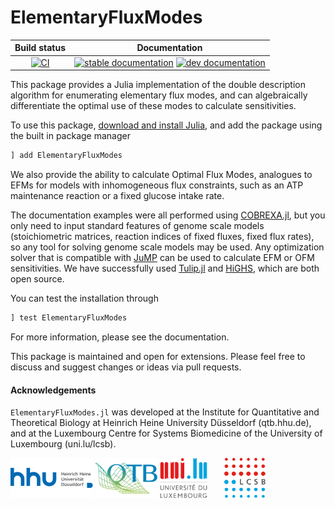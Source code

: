 # ElementaryFluxModes

| Build status | Documentation |
|:---:|:---:|
|[![CI](https://github.com/HettieC/ElementaryFluxModes.jl/actions/workflows/ci.yml/badge.svg)](https://github.com/HettieC/ElementaryFluxModes.jl/actions/workflows/ci.yml) | [![stable documentation](https://img.shields.io/badge/docs-stable-blue)](https://hettiec.github.io/ElementaryFluxModes.jl/stable) [![dev documentation](https://img.shields.io/badge/docs-dev-cyan)](https://hettiec.github.io/ElementaryFluxModes.jl/dev) | [![cov](https://hettiec.github.io/<repo>/ElementaryFluxModes.jl/coverage.svg)](https://github.com/hettiec/ElementaryFluxModes.jl/actions) |


This package provides a Julia implementation of the double description algorithm for enumerating elementary flux modes, and can algebraically differentiate the optimal use of these modes to calculate sensitivities.

To use this package, [download and install Julia](https://julialang.org/downloads/), and add the package using the built in package manager
```julia
] add ElementaryFluxModes
```

We also provide the ability to calculate Optimal Flux Modes, analogues to EFMs for models with inhomogeneous flux constraints, such as an ATP maintenance reaction or a fixed glucose intake rate.

The documentation examples were all performed using [COBREXA.jl](https://github.com/LCSB-BioCore/COBREXA.jl), but you only need to input standard features of genome scale models (stoichiometric matrices, reaction indices of fixed fluxes, fixed flux rates), so any tool for solving genome scale models may be used. Any optimization solver that is compatible with [JuMP](https://jump.dev/) can be used to calculate EFM or OFM sensitivities. We have successfully used [Tulip.jl](https://github.com/ds4dm/Tulip.jl) and [HiGHS](https://github.com/jump-dev/HiGHS.jl), which are both open source.

You can test the installation through
```julia
] test ElementaryFluxModes
```

For more information, please see the documentation.

This package is maintained and open for extensions. Please feel free to discuss and suggest changes or ideas via pull requests.

#### Acknowledgements

`ElementaryFluxModes.jl` was developed at the Institute for Quantitative and Theoretical Biology at Heinrich Heine University Düsseldorf (qtb.hhu.de), and at the Luxembourg Centre for Systems Biomedicine of the University of Luxembourg (uni.lu/lcsb).

<img src="docs/src/assets/hhu.svg" alt="HHU logo" height="64px" style="height:64px; width:auto">   <img src="docs/src/assets/qtb.svg" alt="QTB logo" height="64px" style="height:64px; width:auto">   <img src="docs/src/assets/unilu.svg" alt="Uni.lu logo" height="64px">   <img src="docs/src/assets/lcsb.svg" alt="LCSB logo" height="64px">
